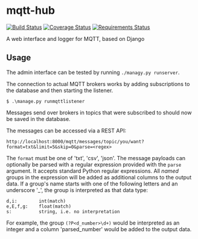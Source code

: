 mqtt-hub
========

[![Build Status](https://travis-ci.org/ast0815/mqtt-hub.svg?branch=master)](https://travis-ci.org/ast0815/mqtt-hub)
[![Coverage Status](https://coveralls.io/repos/github/ast0815/mqtt-hub/badge.svg?branch=master)](https://coveralls.io/github/ast0815/mqtt-hub?branch=master)
[![Requirements Status](https://requires.io/github/ast0815/mqtt-hub/requirements.svg?branch=master)](https://requires.io/github/ast0815/mqtt-hub/requirements/?branch=master)

A web interface and logger for MQTT, based on Django

Usage
-----

The admin interface can be tested by running `./managy.py runserver`.

The connection to actual MQTT brokers works by adding subscriptions to the database and then starting the listener.

    $ .\manage.py runmqttlistener

Messages send over brokers in topics that were subscribed to should now be saved in the database.

The messages can be accessed via a REST API:

    http://localhost:8000/mqtt/messages/topic/you/want?format=txt&limit=5&skip=0&parse=<regex>

The `format` must be one of 'txt', 'csv', 'json'.
The message payloads can optionally be parsed with a regular expression provided with the `parse` argument.
It accepts standard Python regular expressions.
All *named* groups in the expression will be added as additional columns to the output data.
If a group's name starts with one of the following letters and an underscore '_', the group is interpreted as that data type:

    d,i:        int(match)
    e,E,f,g:    float(match)
    s:          string, i.e. no interpretation

For example, the group `(?P<d_number>\d+)` would be interpreted as an integer and a column 'parsed_number' would be added to the output data.
